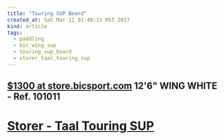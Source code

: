 ```yaml
---
title: "Touring SUP Board"
created_at: Sat Mar 11 01:49:15 MST 2017
kind: article
tags:
  - paddling
  - bic_wing_sup
  - touring_sup_board
  - storer_taal_touring_sup
---
```


<h2>
  <a href="http://store.bicsport.com/12-6-wing-white.html" target="_blank">$1300 at store.bicsport.com</a>
  12'6" WING WHITE - Ref. 101011 
</h2>

<h1>
  <a href="http://www.storerboatplans.com/wp/zzpromoted/taal-touring-sup-a-new-design-for-a-stand-up-paddle-board/" target="_blank">Storer - Taal Touring SUP</a>
</h1>


<!--
html boilerplate
<a href="" target="_blank"></a>
<a name=""></a>
<img src="" width="400px">
<ul>
  <li></li>
</ul>
<pre>
</pre>
<pre><code>
</code></pre>
<math xmlns='http://www.w3.org/1998/Math/MathML' display='block'>
</math>
-->

